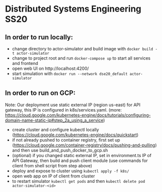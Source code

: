 Distributed Systems Engineering SS20
===================================

In order to run locally:
-----------------------------

- change directory to actor-simulator and build image with `docker build -t actor-simulator`
- change to project root and run `docker-compose up` to start all services and frontend
- open web UI on http://localhost:4200/
- start simulation with `docker run --network dse20_default actor-simulator`


In order to run on GCP:
-----------------------------

Note: Our deployment use static external IP (region us-east) for API gateway, this IP is configured in k8s/services.yaml.
(more: https://cloud.google.com/kubernetes-engine/docs/tutorials/configuring-domain-name-static-ip#step_2a_using_a_service) 


- create cluster and configure kubectl locally (https://cloud.google.com/kubernetes-engine/docs/quickstart)
- if not already pushed to container registry, first set up (https://cloud.google.com/container-registry/docs/pushing-and-pulling) and then use build_and_push_docker_to_gcp.sh
- (optional) if you changed static external IP, set in environment.ts IP of API Gateway, then build and push client module (use commands for client from shell script from step above)
- deploy and expose to cluster using `kubectl apply -f k8s/`
- open web app on IP of client from cluster
- to restart simulator `kubectl get pods` and then `kubectl delete pod actor-simulator-<id>`